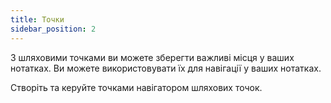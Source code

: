 ```yaml
---
title: Точки
sidebar_position: 2
---
```


З шляховими точками ви можете зберегти важливі місця у ваших нотатках. Ви можете використовувати їх для навігації у ваших нотатках.

Створіть та керуйте точками навігатором шляхових точок.
